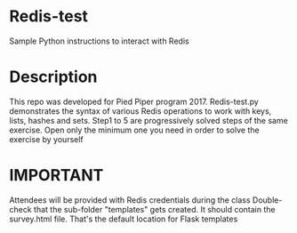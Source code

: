 # Redis-test
Sample Python instructions to interact with Redis
# Description
This repo was developed for Pied Piper program 2017.
Redis-test.py demonstrates the syntax of various Redis operations to work with keys, lists, hashes and sets.
Step1 to 5 are progressively solved steps of the same exercise. Open only the minimum one you need in order to solve the exercise by yourself
# IMPORTANT
Attendees will be provided with Redis credentials during the class
Double-check that the sub-folder "templates" gets created. It should contain the survey.html file. That's the default location for Flask templates
